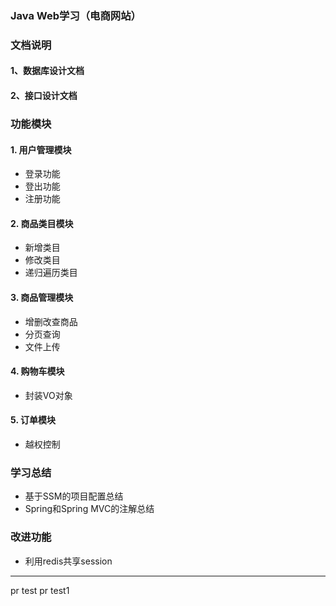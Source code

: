 ### Java Web学习（电商网站）
### 文档说明
#### 1、数据库设计文档
#### 2、接口设计文档

### 功能模块
#### 1. 用户管理模块
- 登录功能
- 登出功能
- 注册功能
#### 2. 商品类目模块
- 新增类目
- 修改类目
- 递归遍历类目
#### 3. 商品管理模块
- 增删改查商品
- 分页查询
- 文件上传
#### 4. 购物车模块
- 封装VO对象
#### 5. 订单模块 
- 越权控制
### 学习总结
- 基于SSM的项目配置总结
- Spring和Spring MVC的注解总结

### 改进功能
- 利用redis共享session

---
pr test
pr test1
